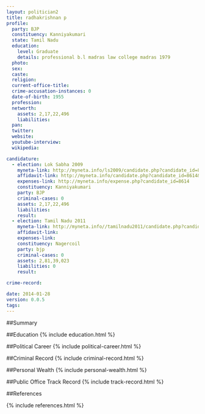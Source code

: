 ```yaml
---
layout: politician2
title: radhakrishnan p
profile: 
  party: BJP
  constituency: Kanniyakumari
  state: Tamil Nadu
  education: 
    level: Graduate
    details: professional b.l madras law college madras 1979
  photo: 
  sex: 
  caste: 
  religion: 
  current-office-title: 
  crime-accusation-instances: 0
  date-of-birth: 1955
  profession: 
  networth: 
    assets: 2,17,22,496
    liabilities: 
  pan: 
  twitter: 
  website: 
  youtube-interview: 
  wikipedia: 

candidature: 
  - election: Lok Sabha 2009
    myneta-link: http://myneta.info/ls2009/candidate.php?candidate_id=8614
    affidavit-link: http://myneta.info/candidate.php?candidate_id=8614&scan=original
    expenses-link: http://myneta.info/expense.php?candidate_id=8614
    constituency: Kanniyakumari 
    party: BJP
    criminal-cases: 0
    assets: 2,17,22,496
    liabilities: 
    result:  
  - election: Tamil Nadu 2011
    myneta-link: http://myneta.info//tamilnadu2011/candidate.php?candidate_id=411
    affidavit-link: 
    expenses-link: 
    constituency: Nagercoil 
    party: bjp
    criminal-cases: 0
    assets: 2,81,39,023
    liabilities: 0
    result:  

crime-record: 

date: 2014-01-28
version: 0.0.5
tags: 
---
```

##Summary


##Education
{% include education.html %}


##Political Career
{% include political-career.html %}


##Criminal Record
{% include criminal-record.html %}


##Personal Wealth
{% include personal-wealth.html %}


##Public Office Track Record
{% include track-record.html %}


##References


{% include references.html %}